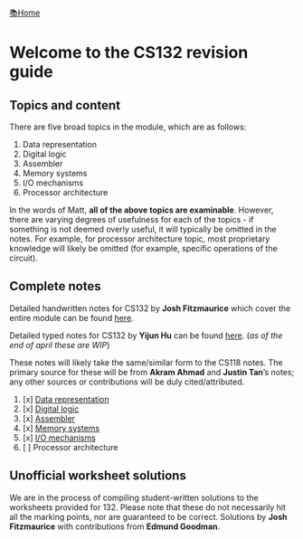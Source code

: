 <flex style="display:flex; justify-content:space-between;"> <a
href="../index.html">📚Home</a> </flex>

# Welcome to the CS132 revision guide

## Topics and content

There are five broad topics in the module, which are as follows:

1. Data representation
2. Digital logic
3. Assembler
4. Memory systems
5. I/O mechanisms
6. Processor architecture

In the words of Matt, **all of the above topics are examinable**. However, there
are varying degrees of usefulness for each of the topics - if something is not
deemed overly useful, it will typically be omitted in the notes. For example,
for processor architecture topic, most proprietary knowledge will likely be
omitted (for example, specific operations of the circuit).

## Complete notes

Detailed handwritten notes for CS132 by **Josh Fitzmaurice** which cover the
entire module can be found [here](./CS132_full.pdf).

Detailed typed notes for CS132 by **Yijun Hu** can be found
[here](https://adrakaris.github.io/blog-cs/cs132/index.html). (*as of the end of
april these are WIP*)

These notes will likely take the same/similar form to the CS118 notes. The
primary source for these will be from **Akram Ahmad** and **Justin Tan**’s
notes; any other sources or contributions will be duly cited/attributed.

1. [x] [Data representation](part1.html)
2. [x] [Digital logic](part2.html)
3. [x] [Assembler](part3.html)
4. [x] [Memory systems](part4.html)
5. [x] [I/O mechanisms](part5.html)
6. [ ] Processor architecture


## Unofficial worksheet solutions

We are in the process of compiling student-written solutions to the worksheets
provided for 132. Please note that these do not necessarily hit all the marking
points, nor are guaranteed to be correct. Solutions by **Josh Fitzmaurice**
with contributions from **Edmund Goodman**.
